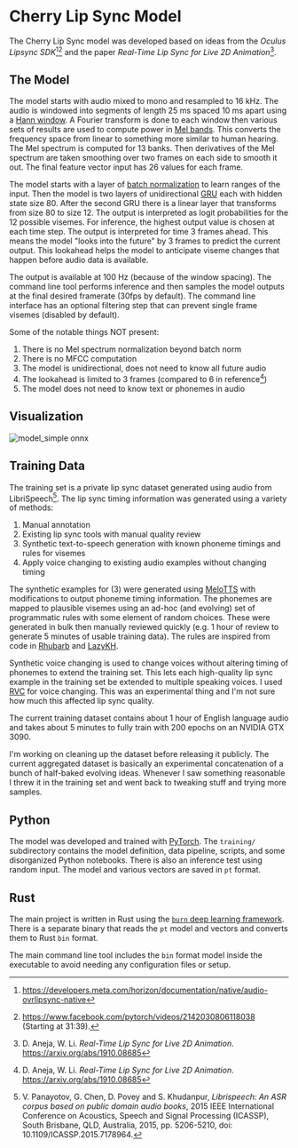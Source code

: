 # Cherry Lip Sync Model

The Cherry Lip Sync model was developed based on ideas from the _Oculus Lipsync SDK_[^3][^4] and
the paper _Real-Time Lip Sync for Live 2D Animation_[^1].

## The Model

The model starts with audio mixed to mono and resampled to 16 kHz. The audio is
windowed into segments of length 25 ms spaced 10 ms apart using a [Hann
window](https://en.wikipedia.org/wiki/Hann_function). A Fourier transform is
done to each window then various sets of results are used to compute power in
[Mel bands](https://en.wikipedia.org/wiki/Mel_scale). This converts the
frequency space from linear to something more similar to human hearing. The Mel
spectrum is computed for 13 banks. Then derivatives of the Mel spectrum are
taken smoothing over two frames on each side to smooth it out. The final feature
vector input has 26 values for each frame.

The model starts with a layer of [batch
normalization](https://en.wikipedia.org/wiki/Batch_normalization) to learn
ranges of the input. Then the model is two layers of unidirectional
[GRU](https://en.wikipedia.org/wiki/Gated_recurrent_unit) each with hidden state
size 80. After the second GRU there is a linear layer that transforms from size
80 to size 12. The output is interpreted as logit probabilities for the 12
possible visemes. For inference, the highest output value is chosen at each time
step. The output is interpreted for time 3 frames ahead. This means the model
"looks into the future" by 3 frames to predict the current output. This
lookahead helps the model to anticipate viseme changes that happen before audio
data is available. 

The output is available at 100 Hz (because of the window spacing). The command
line tool performs inference and then samples the model outputs at the final
desired framerate (30fps by default). The command line interface has an optional
filtering step that can prevent single frame visemes (disabled by default).

Some of the notable things NOT present:
1) There is no Mel spectrum normalization beyond batch norm
2) There is no MFCC computation
3) The model is unidirectional, does not need to know all future audio
4) The lookahead is limited to 3 frames (compared to 6 in reference[^1])
5) The model does not need to know text or phonemes in audio

## Visualization

![model_simple onnx](https://github.com/user-attachments/assets/a2b4a1fe-fef4-45c6-9a6a-7864a85a07de)


## Training Data

The training set is a private lip sync dataset generated using audio from
LibriSpeech[^2]. The lip sync timing information was generated using a variety
of methods:

1) Manual annotation
2) Existing lip sync tools with manual quality review
3) Synthetic text-to-speech generation with known phoneme timings and rules for
   visemes
4) Apply voice changing to existing audio examples without changing timing

The synthetic examples for (3) were generated using
[MeloTTS](https://github.com/myshell-ai/MeloTTS) with modifications to output
phoneme timing information. The phonemes are mapped to plausible visemes using
an ad-hoc (and evolving) set of programmatic rules with some element of random
choices. These were generated in bulk then manually reviewed quickly (e.g. 1
hour of review to generate 5 minutes of usable training data). The rules are
inspired from code in [Rhubarb](https://github.com/DanielSWolf/rhubarb-lip-sync)
and [LazyKH](https://github.com/carykh/lazykh/).

Synthetic voice changing is used to change voices without altering timing of
phonemes to extend the training set. This lets each high-quality lip sync
example in the training set be extended to multiple speaking voices. I used
[RVC](https://github.com/RVC-Project/Retrieval-based-Voice-Conversion-WebUI) for
voice changing. This was an experimental thing and I'm not sure how much
this affected lip sync quality.

The current training dataset contains about 1 hour of English language audio and
takes about 5 minutes to fully train with 200 epochs on an NVIDIA GTX 3090.

I'm working on cleaning up the dataset before releasing it publicly. The current
aggregated dataset is basically an experimental concatenation of a bunch of
half-baked evolving ideas. Whenever I saw something reasonable I threw it in the
training set and went back to tweaking stuff and trying more samples.

## Python

The model was developed and trained with [PyTorch](https://pytorch.org/). The
`training/` subdirectory contains the model definition, data pipeline, scripts,
and some disorganized Python notebooks. There is also an inference test using
random input. The model and various vectors are saved in `pt` format.

## Rust

The main project is written in Rust using the [`burn` deep learning
framework](https://burn.dev/). There is a separate binary that reads the `pt`
model and vectors and converts them to Rust `bin` format.

The main command line tool includes the `bin` format model inside the executable
to avoid needing any configuration files or setup.


[^1]: D. Aneja, W. Li. _Real-Time Lip Sync for Live 2D Animation_.
    https://arxiv.org/abs/1910.08685

[^2]: V. Panayotov, G. Chen, D. Povey and S. Khudanpur, _Librispeech: An ASR
    corpus based on public domain audio books_, 2015 IEEE International
    Conference on Acoustics, Speech and Signal Processing (ICASSP), South
    Brisbane, QLD, Australia, 2015, pp. 5206-5210, doi:
    10.1109/ICASSP.2015.7178964.

[^3]: https://developers.meta.com/horizon/documentation/native/audio-ovrlipsync-native

[^4]: https://www.facebook.com/pytorch/videos/2142030806118038 (Starting at 31:39).
